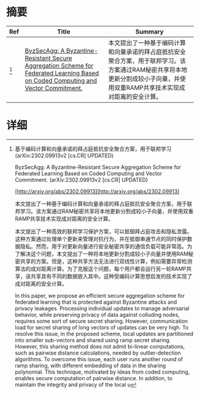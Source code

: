 # 摘要

| Ref | Title | Summary |
| --- | --- | --- |
| [^1] | [ByzSecAgg: A Byzantine-Resistant Secure Aggregation Scheme for Federated Learning Based on Coded Computing and Vector Commitment.](http://arxiv.org/abs/2302.09913) | 本文提出了一种基于编码计算和向量承诺的拜占庭抵抗安全聚合方案，用于联邦学习。该方案通过RAM秘密共享将本地更新分割成较小子向量，并使用双重RAMP共享技术实现成对距离的安全计算。 |

# 详细

[^1]: 基于编码计算和向量承诺的拜占庭抵抗安全聚合方案，用于联邦学习 (arXiv:2302.09913v2 [cs.CR] UPDATED)

    ByzSecAgg: A Byzantine-Resistant Secure Aggregation Scheme for Federated Learning Based on Coded Computing and Vector Commitment. (arXiv:2302.09913v2 [cs.CR] UPDATED)

    [http://arxiv.org/abs/2302.09913](http://arxiv.org/abs/2302.09913)

    本文提出了一种基于编码计算和向量承诺的拜占庭抵抗安全聚合方案，用于联邦学习。该方案通过RAM秘密共享将本地更新分割成较小子向量，并使用双重RAMP共享技术实现成对距离的安全计算。

    

    本文提出了一种高效的联邦学习保护方案，可以抵御拜占庭攻击和隐私泄露。这种方案通过处理单个更新来管理对抗行为，并在抵御串通节点的同时保护数据隐私。然而，用于对更新向量进行安全秘密共享的通信负载可能非常高。为了解决这个问题，本文提出了一种将本地更新分割成较小子向量并使用RAM秘密共享的方案。但是，这种共享方法无法进行双线性计算，例如需要异常检测算法的成对距离计算。为了克服这个问题，每个用户都会运行另一轮RAMP共享，该共享具有不同的数据嵌入其中。这种受编码计算思想启发的技术实现了成对距离的安全计算。

    In this paper, we propose an efficient secure aggregation scheme for federated learning that is protected against Byzantine attacks and privacy leakages. Processing individual updates to manage adversarial behavior, while preserving privacy of data against colluding nodes, requires some sort of secure secret sharing. However, communication load for secret sharing of long vectors of updates can be very high. To resolve this issue, in the proposed scheme, local updates are partitioned into smaller sub-vectors and shared using ramp secret sharing. However, this sharing method does not admit bi-linear computations, such as pairwise distance calculations, needed by outlier-detection algorithms. To overcome this issue, each user runs another round of ramp sharing, with different embedding of data in the sharing polynomial. This technique, motivated by ideas from coded computing, enables secure computation of pairwise distance. In addition, to maintain the integrity and privacy of the local u
    

